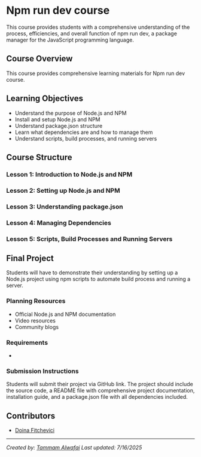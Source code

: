 # Npm run dev course

This course provides students with a comprehensive understanding of the process, efficiencies, and overall function of npm run dev, a package manager for the JavaScript programming language.

## Course Overview

This course provides comprehensive learning materials for Npm run dev course.

## Learning Objectives

- Understand the purpose of Node.js and NPM
- Install and setup Node.js and NPM
- Understand package.json structure
- Learn what dependencies are and how to manage them
- Understand scripts, build processes, and running servers

## Course Structure

### Lesson 1: Introduction to Node.js and NPM
### Lesson 2: Setting up Node.js and NPM
### Lesson 3: Understanding package.json
### Lesson 4: Managing Dependencies
### Lesson 5: Scripts, Build Processes and Running Servers

## Final Project

Students will have to demonstrate their understanding by setting up a Node.js project using npm scripts to automate build process and running a server.

### Planning Resources

- Official Node.js and NPM documentation
- Video resources
- Community blogs

### Requirements

- 

### Submission Instructions

Students will submit their project via GitHub link. The project should include the source code, a README file with comprehensive project documentation, installation guide, and a package.json file with all dependencies included.

## Contributors

- [Doina Fitchevici](https://github.com/DoinaFitchevici)

---

*Created by: [Tammam Alwafai](https://github.com/1992tw)*
*Last updated: 7/16/2025*